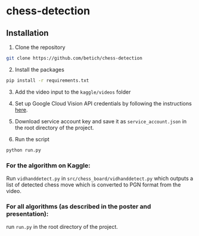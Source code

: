 # chess-detection

## Installation

1. Clone the repository

```bash
git clone https://github.com/betich/chess-detection
```

2. Install the packages

```bash
pip install -r requirements.txt
```

3. Add the video input to the `kaggle/videos` folder

4. Set up Google Cloud Vision API credentials by following the instructions [here](https://cloud.google.com/vision/docs/setup).

5. Download service account key and save it as `service_account.json` in the root directory of the project.

6. Run the script

```bash
python run.py
```

### For the algorithm on Kaggle:

Run `vidhanddetect.py` in `src/chess_board/vidhanddetect.py` which outputs a list of detected chess move which is converted to PGN format from the video.

### For all algorithms (as described in the poster and presentation):

run `run.py` in the root directory of the project.
